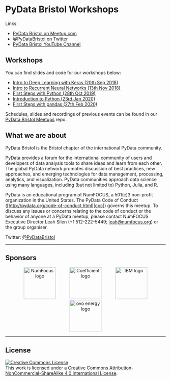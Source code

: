 # PyData Bristol Workshops

Links:
- [PyData Bristol on Meetup.com][meetup]
- [@PyDataBristol on Twitter][twitter]
- [PyData Bristol YouTube Channel][youtube]

## Workshops
You can find slides and code for our workshops below:
- [Intro to Deep Learning with Keras (20th Sep 2018)](./workshop_2018_09_20_keras)
- [Intro to Recurrent Neural Networks (13th Nov 2018)](./workshop_2018_11_13_rnn)
- [First Steps with Python (28th Oct 2019)](./workshop_2019_10_28_first_steps)
- [Introduction to Python (23rd Jan 2020)](./workshop_2020_01_23_intro_to_python)
- [First Steps with pandas (27th Feb 2020)](./workshop_2020_02_27_first_steps_with_pandas)


Schedules, slides and recordings of previous events can be found in our [PyData Bristol Meetups](https://github.com/pydatabristol/meetups) repo.

## What we are about

PyData Bristol is the Bristol chapter of the international PyData community.

PyData provides a forum for the international community of users and developers
of data analysis tools to share ideas and learn from each other. The global
PyData network promotes discussion of best practices, new approaches, and
emerging technologies for data management, processing, analytics, and
visualization. PyData communities approach data science using many languages,
including (but not limited to) Python, Julia, and R.

PyData is an educational program of NumFOCUS, a 501(c)3 non-profit organization
in the United States. The PyData Code of Conduct
([http://pydata.org/code-of-conduct.html][coc]) governs this meetup. To discuss
any issues or concerns relating to the code of conduct or the behavior of
anyone at a PyData meetup, please contact NumFOCUS Executive Director Leah
Silen (+1 512-222-5449; leah@numfocus.org) or the group organiser.

Twitter: [@PyDataBristol][twitter]

---

## Sponsors

<p align="center">
  <a href="https://www.numfocus.org/"><img alt='NumFocus logo' src="./images/numfocus_logo.png" hspace="20" height="100"/></a>
  <a href="https://coefficient.ai"><img alt='Coefficient logo' src="./images/coefficient.jpg" hspace="20" height="100"/></a>
  <a href="https://www.meetup.com/IBM-Code-Bristol/"><img alt='IBM logo' src="./images/IBM.jpg" hspace="20" height="100"/></a>
  <a href="https://www.ovoenergy.com/careers/vacancies"><img alt='ovo energy logo' src="./images/ovo_energy_logo.jpg" hspace="20" height="100"/></a>
</p>

---

## License

<a rel="license" href="http://creativecommons.org/licenses/by-nc-sa/4.0/"><img alt="Creative Commons License" style="border-width:0" src="https://i.creativecommons.org/l/by-nc-sa/4.0/88x31.png" /></a><br />This work is licensed under a <a rel="license" href="http://creativecommons.org/licenses/by-nc-sa/4.0/">Creative Commons Attribution-NonCommercial-ShareAlike 4.0 International License</a>.

[twitter]: https://twitter.com/PyDataBristol
[coc]: http://pydata.org/code-of-conduct.html
[meetup]: https://www.meetup.com/PyData-Bristol/
[youtube]: https://www.youtube.com/channel/UCLx854lMH98BpyVfi-bnQkw
